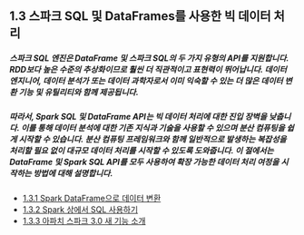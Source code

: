 ## 1.3 스파크 SQL 및 DataFrames를 사용한 빅 데이터 처리

##### 스파크 SQL 엔진은 DataFrame 및 스파크 SQL의 두 가지 유형의 API를 지원합니다. RDD보다 높은 수준의 추상화이므로 훨씬 더 직관적이고 표현력이 뛰어납니다. 데이터 엔지니어, 데이터 분석가 또는 데이터 과학자로서 이미 익숙할 수 있는 더 많은 데이터 변환 기능 및 유틸리티와 함께 제공됩니다.
##### 따라서, Spark SQL 및 DataFrame API는 빅 데이터 처리에 대한 진입 장벽을 낮춥니다. 이를 통해 데이터 분석에 대한 기존 지식과 기술을 사용할 수 있으며 분산 컴퓨팅을 쉽게 시작할 수 있습니다. 분산 컴퓨팅 프레임워크와 함께 일반적으로 발생하는 복잡성을 처리할 필요 없이 대규모 데이터 처리를 시작할 수 있도록 도와줍니다. 이 절에서는 DataFrame 및 Spark SQL API를 모두 사용하여 확장 가능한 데이터 처리 여정을 시작하는 방법에 대해 설명합니다. 

  - [1.3.1 Spark DataFrame으로 데이터 변환](https://github.com/synabreu/Spark/blob/main/Chapter01/Spark_SQL_02.md)
  - [1.3.2 Spark 상에서 SQL 사용하기](https://github.com/synabreu/Spark/main/blob/Chapter01/Spark_SQL_03.md) 
  - [1.3.3 아파치 스파크 3.0 새 기능 소개](https://github.com/synabreu/Spark/blob/main/Chapter01/Spark_SQL_04.md)
